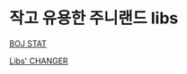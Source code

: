 # 작고 유용한 주니랜드 libs

[BOJ STAT](https://github.com/I-JUNNYLAND-I/libs/tree/main/stat)   

[Libs' CHANGER](https://github.com/I-JUNNYLAND-I/libs/tree/main/changer)  

